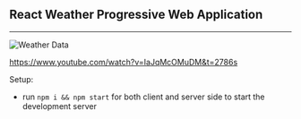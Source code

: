 ## React Weather Progressive Web Application
---
![Weather Data](https://i.imgur.com/3csowzj.png)

https://www.youtube.com/watch?v=IaJqMcOMuDM&t=2786s

Setup:
- run ```npm i && npm start``` for both client and server side to start the development server

